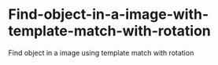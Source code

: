 # Find-object-in-a-image-with-template-match-with-rotation
Find object in a image using template match with rotation
